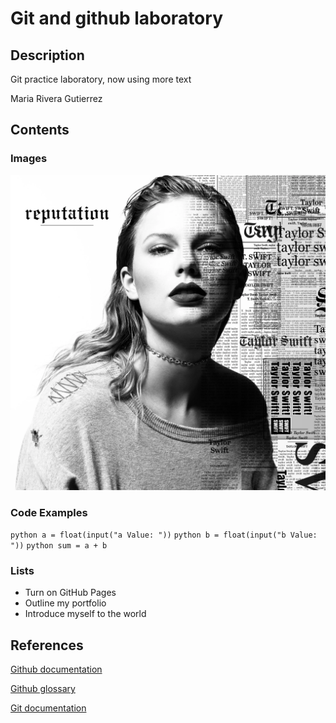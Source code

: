 # Git and github laboratory

## Description

Git practice laboratory, now using more text

Maria Rivera Gutierrez

## Contents

### Images

![Big reputation, big reputation](/Taylor_Swift_-_reputation.webp)

### Code Examples

```python a = float(input("a Value: "))```
```python b = float(input("b Value: "))```
```python sum = a + b```

### Lists

- Turn on GitHub Pages
- Outline my portfolio
- Introduce myself to the world

## References
[Github documentation](https://docs.github.com/en)

[Github glossary](https://docs.github.com/en/get-started/learning-about-github/github-glossary)

[Git documentation](https://git-scm.com/doc)

